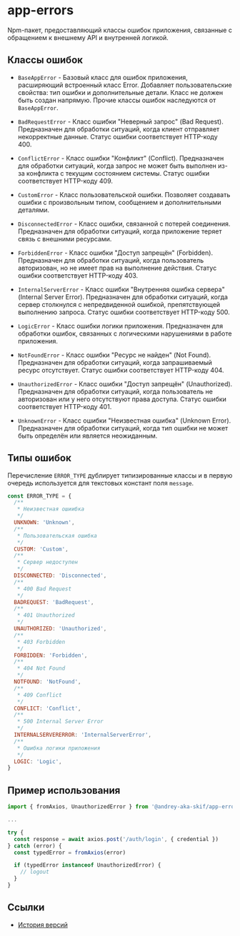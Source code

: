 # app-errors

Npm-пакет, предоставляющий классы ошибок приложения, связанные с обращением к внешнему API и внутренней логикой.

## Классы ошибок

- `BaseAppError` - Базовый класс для ошибок приложения, расширяющий встроенный класс Error. Добавляет пользовательские свойства: тип ошибки и дополнительные детали. Класс не должен быть создан напрямую. Прочие классы ошибок наследуются от `BaseAppError`.

- `BadRequestError` - Класс ошибки "Неверный запрос" (Bad Request). Предназначен для обработки ситуаций, когда клиент отправляет некорректные данные. Статус ошибки соответствует HTTP-коду 400.

- `ConflictError` - Класс ошибки "Конфликт" (Conflict). Предназначен для обработки ситуаций, когда запрос не может быть выполнен из-за конфликта с текущим состоянием системы. Статус ошибки соответствует HTTP-коду 409.

- `CustomError` - Класс пользовательской ошибки. Позволяет создавать ошибки с произвольным типом, сообщением и дополнительными деталями.

- `DisconnectedError` - Класс ошибки, связанной с потерей соединения. Предназначен для обработки ситуаций, когда приложение теряет связь с внешними ресурсами.

- `ForbiddenError` - Класс ошибки "Доступ запрещён" (Forbidden). Предназначен для обработки ситуаций, когда пользователь авторизован, но не имеет прав на выполнение действия. Статус ошибки соответствует HTTP-коду 403.

- `InternalServerError` - Класс ошибки "Внутренняя ошибка сервера" (Internal Server Error). Предназначен для обработки ситуаций, когда сервер столкнулся с непредвиденной ошибкой, препятствующей выполнению запроса. Статус ошибки соответствует HTTP-коду 500.

- `LogicError` - Класс ошибки логики приложения. Предназначен для обработки ошибок, связанных с логическими нарушениями в работе приложения.

- `NotFoundError` - Класс ошибки "Ресурс не найден" (Not Found). Предназначен для обработки ситуаций, когда запрашиваемый ресурс отсутствует. Статус ошибки соответствует HTTP-коду 404.

- `UnauthorizedError` - Класс ошибки "Доступ запрещён" (Unauthorized). Предназначен для обработки ситуаций, когда пользователь не авторизован или у него отсутствуют права доступа. Статус ошибки соответствует HTTP-коду 401.

- `UnknownError` - Класс ошибки "Неизвестная ошибка" (Unknown Error). Предназначен для обработки ситуаций, когда тип ошибки не может быть определён или является неожиданным.

## Типы ошибок

Перечисление `ERROR_TYPE` дублирует типизированные классы и в первую очередь используется для текстовых констант поля `message`.

```js
const ERROR_TYPE = {
  /**
   * Неизвестная ошиибка
   */
  UNKNOWN: 'Unknown',
  /**
   * Пользовательская ошибка
   */
  CUSTOM: 'Custom',
  /**
   * Сервер недоступен
   */
  DISCONNECTED: 'Disconnected',
  /**
   * 400 Bad Request
   */
  BADREQUEST: 'BadRequest',
  /**
   * 401 Unauthorized
   */
  UNAUTHORIZED: 'Unauthorized',
  /**
   * 403 Forbidden
   */
  FORBIDDEN: 'Forbidden',
  /**
   * 404 Not Found
   */
  NOTFOUND: 'NotFound',
  /**
   * 409 Conflict
   */
  CONFLICT: 'Conflict',
  /**
   * 500 Internal Server Error
   */
  INTERNALSERVERERROR: 'InternalServerError',
  /**
   * Ошибка логики приложения
   */
  LOGIC: 'Logic',
}
```

## Пример использования

```js
import { fromAxios, UnauthorizedError } from '@andrey-aka-skif/app-errors'

...

try {
  const response = await axios.post('/auth/login', { credential })
} catch (error) {
  const typedError = fromAxios(error)

  if (typedError instanceof UnauthorizedError) {
    // logout
  }
}
```

## Ссылки

- [История версий](CHANGELOG.md)
